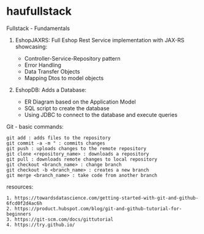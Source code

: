 # haufullstack
Fullstack - Fundamentals

1. EshopJAXRS:
    Full Eshop Rest Service implementation with JAX-RS showcasing:
    - Controller-Service-Repository pattern
    - Error Handling
    - Data Transfer Objects
    - Mapping Dtos to model objects

2. EshopDB:
    Adds a Database:
    - ER Diagram based on the Application Model
    - SQL script to create the database
    - Using JDBC to connect to the database and execute queries


    
Git - basic commands:

    git add : adds files to the repository
    git commit -a -m " : commits changes
    git push : uploads changes to the remote repository
    git clone <repository_name> : downloads a repository
    git pull : downloads remote changes to local repository
    git checkout <branch_name> : change branch
    git checkout -b <branch_name> : creates a new branch
    git merge <branch_name> : take code from another branch

  resources: 

    1. https://towardsdatascience.com/getting-started-with-git-and-github-6fcd0f2d4ac6h
    2. https://product.hubspot.com/blog/git-and-github-tutorial-for-beginners
    3. https://git-scm.com/docs/gittutorial
    4. https://try.github.io/

